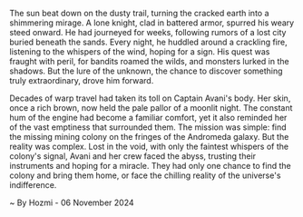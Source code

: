 
The sun beat down on the dusty trail, turning the cracked earth into a shimmering mirage.  A lone knight, clad in battered armor, spurred his weary steed onward.  He had journeyed for weeks, following rumors of a lost city buried beneath the sands.  Every night, he huddled around a crackling fire, listening to the whispers of the wind, hoping for a sign.  His quest was fraught with peril, for bandits roamed the wilds, and monsters lurked in the shadows.  But the lure of the unknown, the chance to discover something truly extraordinary, drove him forward.

Decades of warp travel had taken its toll on Captain Avani's body. Her skin, once a rich brown, now held the pale pallor of a moonlit night. The constant hum of the engine had become a familiar comfort, yet it also reminded her of the vast emptiness that surrounded them.  The mission was simple: find the missing mining colony on the fringes of the Andromeda galaxy. But the reality was complex.  Lost in the void, with only the faintest whispers of the colony's signal, Avani and her crew faced the abyss, trusting their instruments and hoping for a miracle.  They had only one chance to find the colony and bring them home, or face the chilling reality of the universe's indifference. 

~ By Hozmi - 06 November 2024
